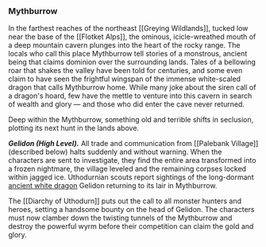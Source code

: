 ### Mythburrow

In the farthest reaches of the northeast [[Greying Wildlands]], tucked low near the base of the [[Flotket Alps]], the ominous, icicle-wreathed mouth of a deep mountain cavern plunges into the heart of the rocky range. The locals who call this place Mythburrow tell stories of a monstrous, ancient being that claims dominion over the surrounding lands. Tales of a bellowing roar that shakes the valley have been told for centuries, and some even claim to have seen the frightful wingspan of the immense white-scaled dragon that calls Mythburrow home. While many joke about the siren call of a dragon's hoard, few have the mettle to venture into this cavern in search of wealth and glory — and those who did enter the cave never returned.

Deep within the Mythburrow, something old and terrible shifts in seclusion, plotting its next hunt in the lands above.

_**Gelidon (High Level).**_ All trade and communication from [[Palebank Village]] (described below) halts suddenly and without warning. When the characters are sent to investigate, they find the entire area transformed into a frozen nightmare, the village leveled and the remaining corpses locked within jagged ice. Uthodurnian scouts report sightings of the long-dormant [ancient white dragon](https://www.dndbeyond.com/monsters/ancient-white-dragon) Gelidon returning to its lair in Mythburrow.

The [[Diarchy of Uthodurn]] puts out the call to all monster hunters and heroes, setting a handsome bounty on the head of Gelidon. The characters must now clamber down the twisting tunnels of the Mythburrow and destroy the powerful wyrm before their competition can claim the gold and glory.